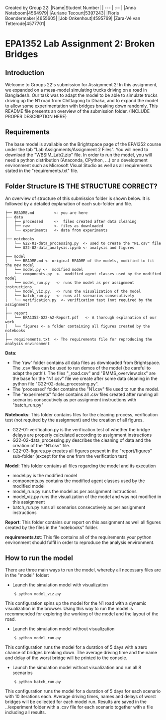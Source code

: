 Created by Group 22:
|Name|Student Number|
| --- | :-- |
|Anna Noteboom|4564979|
|Auriane Tecourt|5397243|
|Floris Boendermaker|4655605|
|Job Onkenhout|4595769|
|Zara-Vé van Tetterode|4577701|

# EPA1352 Lab Assignment 2: Broken Bridges

## Introduction

Welcome to Groups 22's submission for Assignment 2! In this assignment, we expanded on a mesa-model simulating trucks driving on a road in Bangladesh. Our task was to adapt the model to be able to simulate trucks driving up the N1 road from Chittagong to Dhaka, and to expand the model to allow some experimentation with bridges breaking down randomly.
This README file presents an overview of the submission folder.  (INCLUDE PROPER DESCRIPTION HERE)

## Requirements
The base model is available on the Brightspace page of the EPA1352 course under the tab "Lab Assignments/Assignment 2 Files". You will need to download the "WBSIM_Lab2.zip" file.
In order to run the model, you will need a python distribution (Anaconda, CPython, ...) or a development environment such as Microsoft Visual Studio as well as all requirements stated in the "requirements.txt" file.

## Folder Structure IS THE STRUCTURE CORRECT?
An overview of structure of this submission folder is shown below. It is followed by a detailed explanation of each sub-folder and file.
```
├── README.md         <- you are here    
├── data       
│   ├── processed     <-  files created after data cleaning
│   ├── raw           <- files as downloaded
│   └── experiments   <- data from experiments
│
├── notebooks
│   └── G22-01-data_processing.py  <- used to create the "N1.csv" file
│   └── G22-02-data_analysis.ipynb <- analysis and figures
│
├── model
│   └── README.md <- original README of the models, modified to fit the new model
│   └── model.py <-  modified model
│   └── components.py  <-  modified agent classes used by the modified model
│   └── model_run.py   <- runs the model as per assignment instructions 
│   └── model_viz.py.  <- runs the visualization of the model 
│   └── batch_run.py   <- runs all scenarios consecutively 
|   └── verification.py  <- verification test (not required by the assignment)
│
├── report
│   └── EPA1352-G22-A2-Report.pdf   <- A thorough explanation of our work
│   └── figures <- a folder containing all figures created by the notebooks
│
├── requirements.txt  <- The requirements file for reproducing the analysis environment
```
 **Data**:
 - The 'raw' folder contains all data files as downloaded from Brightspace. The .csv files can be used to run demos of the model (be careful to adapt the path!). The files "_road.csv" and "BMMS_overview.xlsx" are the base for the "N1.csv" file we create after some data cleaning in the python file "G22-02-data_processing.py".  
 - The 'processed' folder contains the "N1.csv" file used to run the model. 
 - The "experiments" folder contains all .csv files created after running all scenarios consecutively as per assignment instructions with "batch_run.py"
 
**Notebooks**:  This folder contains files for the cleaning process, verification test (not required by the assignment) and the creation of all figures.
- G22-01-verification.py is the verification test of whether the bridge delays are properly calculated according to assignment instructions
- G22-02-data_processing.py describes the cleaning of data and the creation of the "N1.csv" file. 
- G22-03-figures.py creates all figures present in the "report/figures" sub-folder (except for the one from the verification test)

**Model**:  This folder contains all files regarding the model and its execution
- model.py is the modified model
- components.py contains the modified agent classes used by the modified model
- model_run.py runs the model as per assignment instructions 
- model_viz.py runs the visualization of the model and was not modified in this assignment
- batch_run.py runs all scenarios consecutively as per assignment instructions

**Report**: This folder contains our report on this assignment as well all figures created by the files in the "notebooks" folder.

**requirements.txt**: This file contains all of the requirements your python environment should fulfil in order to reproduce the analysis environment.

## How to run the model
There are three main ways to run the model, whereby all necessary files are in the "model" folder:

* Launch the simulation model with visualization
```
    $ python model_viz.py
```
This configuration spins up the model for the N1 road with a dynamic visualization in the browser. Using this way to run the model is recommended for exploring the working of the model and the layout of the road.

* Launch the simulation model without visualization
```
    $ python model_run.py
```
This configuration runs the model for a duration of 5 days with a zero chance of bridges breaking down. The average driving time and the name and delay of the worst bridge will be printed to the console.

* Launch the simulation model without visualization and run all 8 scenarios
```
    $ python batch_run.py
```
This configuration runs the model for a duration of 5 days for each scenario with 10 iterations each. Average driving times, names and delays of worst bridges will be collected for each model run. Results are saved in the ../experiment folder with a .csv file for each scenario together with a file including all results.



